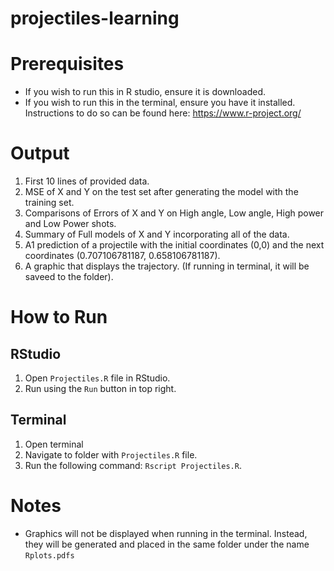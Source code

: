 # projectiles-learning
# Prerequisites
* If you wish to run this in R studio, ensure it is downloaded.
* If you wish to run this in the terminal, ensure you have it installed. Instructions to do so can be found here: https://www.r-project.org/
# Output
1) First 10 lines of provided data.
2) MSE of X and Y on the test set after generating the model with the training set.
3) Comparisons of Errors of X and Y on High angle, Low angle, High power and Low Power shots.
4) Summary of Full models of X and Y incorporating all of the data.
5) A1 prediction of a projectile with the initial coordinates (0,0) and the next coordinates (0.707106781187, 0.658106781187). 
6) A graphic that displays the trajectory. (If running in terminal, it will be saveed to the folder).
# How to Run
## RStudio
1) Open `Projectiles.R` file in RStudio.
2) Run using the `Run` button in top right.
## Terminal
1) Open terminal
2) Navigate to folder with `Projectiles.R` file.
3) Run the following command: `Rscript Projectiles.R`.
# Notes
* Graphics will not be displayed when running in the terminal. Instead, they will be generated and placed in the same folder under the name `Rplots.pdfs`